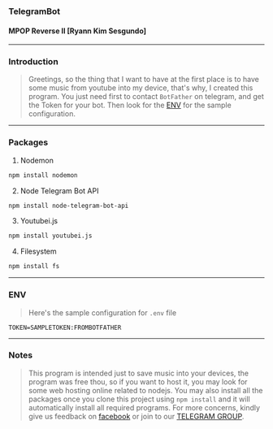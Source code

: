 ### TelegramBot
#### MPOP Reverse II [Ryann Kim Sesgundo]

---
### Introduction
> Greetings, so the thing that I want to have at the first place is to have some music from youtube into my device, that's why, I created this program.
You just need first to contact `BotFather` on telegram, and get the Token for your bot. Then look for the [ENV](#env) for the sample configuration.

---
### Packages
1. Nodemon
```Bash
npm install nodemon
```

2. Node Telegram Bot API
```Bash
npm install node-telegram-bot-api
```

3. Youtubei.js
```Bash
npm install youtubei.js
```

4. Filesystem
```Bash
npm install fs
```

---
### ENV
> Here's the sample configuration for `.env` file
```.env
TOKEN=SAMPLETOKEN:FROMBOTFATHER
```

---
### Notes
> This program is intended just to save music into your devices, the program was free thou, so if you want to host it, you may look for some web hosting
online related to nodejs. You may also install all the packages once you clone this project using `npm install` and it will automatically install all
required programs. For more concerns, kindly give us feedback on [facebook](https://facebook.com/MPOP.ph) or join to our [TELEGRAM GROUP](https://t.me/amogusmusicfeed).
